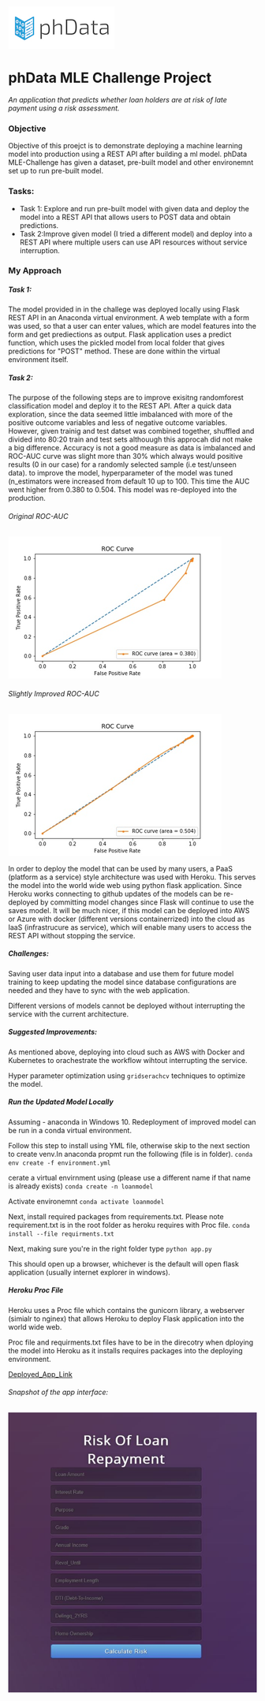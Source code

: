 ![phData Logo](img/phData_color_rgb.jpg "phData Logo")

# phData MLE Challenge Project
*An application that predicts whether loan holders are at risk of late payment using a risk assessment.*

### Objective
Objective of this proejct is to demonstrate deploying a machine learning model into production using a REST API after building a ml model. 
phData MLE-Challenge has given a dataset, pre-built model and other environemnt set up to run pre-built model.

### Tasks:
* Task 1: Explore and run pre-built model with given data and deploy the model into a REST API that allows users to POST data and obtain predictions.
* Task 2:Improve given model (I tried a different model) and deploy into a REST API where multiple users can use API resources without service interruption.

### My Approach
##### Task 1:
The model provided in in the challege was deployed locally using Flask REST API in an Anaconda virtual environment. A web template with a form was used, so that a user can enter values, which are model features into the form
and get prediections as output. Flask application uses a predict function, which uses the pickled model from local folder that gives predictions for "POST" method. These are done within the virtual environment itself.

##### Task 2:
The purpose of the following steps are to improve exisitng randomforest classification model and deploy it to the REST API. After a quick data exploration, since the data seemed little imbalanced with more of the positive outcome variables and less of negative 
outcome variables. However, given trainig and test datset was combined together, shuffled and divided into 80:20 train and test sets althouugh this approcah did not make a big difference. Accuracy is not a good measure 
as data is imbalanced and ROC-AUC curve was slight more than 30% which always would positive results (0 in our case) for a randomly selected sample (i.e test/unseen data).
to improve the model, hyperparameter of the model was tuned (n_estimators were increased from default 10 up to 100. This time the AUC went higher from 0.380 to 0.504. This model was re-deployed into the production.

###### Original ROC-AUC
![Original AUC](img/roc_curve_orig.jpg "Original AUC")

###### Slightly Improved ROC-AUC
![Imp AUC](img/roc_curve_imp.jpg "Imp AUC")

In order to deploy the model that can be used by many users, a PaaS (platform as a service) style architecture was used with Heroku. This serves the model into the world wide web using python flask application. Since Heroku works connecting to 
github updates of the models can be re-deployed by committing model changes since Flask will continue to use the saves model. It will be much nicer, if this model can be deployed into AWS or Azure with docker (different versions containerrized)
into the cloud as IaaS (infrastrucure as service), which will enable many users to access the REST API without stopping the service.

##### Challenges:
Saving user data input into a database and use them for future model training to keep updating the model since database configurations are needed and they have to sync with the web application.

Different versions of models cannot be deployed without interrupting the service with the current architecture.


##### Suggested Improvements:
As mentioned above, deploying into cloud such as AWS with Docker and Kubernetes to orachestrate the workflow wihtout interrupting the service.

Hyper parameter optimization using `gridserachcv` techniques to optimize the model.

##### Run the Updated Model Locally
Assuming  - anaconda in Windows 10. Redeployment of improved model can be run in a conda virtual environment. 

Follow this step to install using YML file, otherwise skip to the next section to create venv.In anaconda propmt run the following (file is in <env-setup> folder). 
`conda env create -f environment.yml`

cerate a virtual envirnment using (please use a different name if that name is already exists)
`conda create -n loanmodel`

Activate environemnt
`conda activate loanmodel`

Next, install required packages from requirements.txt. Please note requirement.txt is in the root folder as heroku requires with Proc file.
`conda install --file requirments.txt`

Next, making sure you're in the right folder type
`python app.py`

This should open up a browser, whichever is the default will open flask application (usually internet explorer in windows).

##### Heroku Proc File

Heroku uses a Proc file which contains the gunicorn library, a webserver (simialr to nginex) that allows Heroku to deploy Flask application into the world wide web.

Proc file and requirments.txt files have to be in the direcotry when dploying the model into Heroku as it installs requires packages into the deploying environment. 

[Deployed_App_Link](https://credit-risk-rest-api.herokuapp.com/)

###### Snapshot of the app interface: 

![App Interface](img/app_frontpage.jpg "App Interface")
